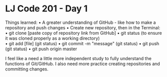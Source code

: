# LJ Code 201 - Day 1

Things learned:
• A greater understanding of GitHub - like how to make a repository and push changes
• Create new repository, then in the Terminal:
    • git clone [paste copy of repository link from GitHub]
    • git status (to ensure it was cloned properly as a working directory)    
• git add [file] (git status)
• git commit -m "message" (git status)
• git push (git status)
• git push origin master

I feel like a need a little more independent study to fully understand the functions of Git/GitHub. I also need more practice creating repositories and committing changes.
